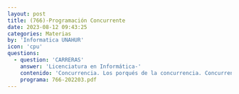 ```yaml
---
layout: post
title: (766)-Programación Concurrente
date: 2023-08-12 09:43:25
categories: Materias
by: 'Informatica UNAHUR'
icon: 'cpu'
questions:
  - question: 'CARRERAS'
    answer: 'Licenciatura en Informática-'
    contenido: 'Concurrencia. Los porqués de la concurrencia. Concurrencia y paralelismo. Modelo de memoria compartida, atomicidad e independencia. Manejo de memoria en ejecución. Secciones críticas, locks y barriers, semáforos, monitores y condition variables, Rendezvous. Problemas de la concurrencia: Starvation, Deadlocks, Liveness y Progress, Safety, Raceconditions, Fairness. Modelo de pasaje de mensajes: Comunicación sincrónica vs comunicación asincrónica, Modelo de transacciones. Modelos de interacción: Cliente/Servidor, Productor/Consumidor. Aplicación de los conceptos estudiados en lenguajes de programación concretos, mecanismos de sincronización.'
    programa: 766-202203.pdf
---
```

